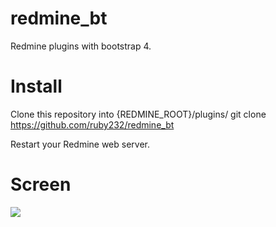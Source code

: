 # redmine_bt
Redmine plugins with bootstrap 4.

# Install

Clone this repository into {REDMINE_ROOT}/plugins/
git clone https://github.com/ruby232/redmine_bt

Restart your Redmine web server.

# Screen
![](https://raw.githubusercontent.com/ruby232/redmine_bt/master/screen.png)